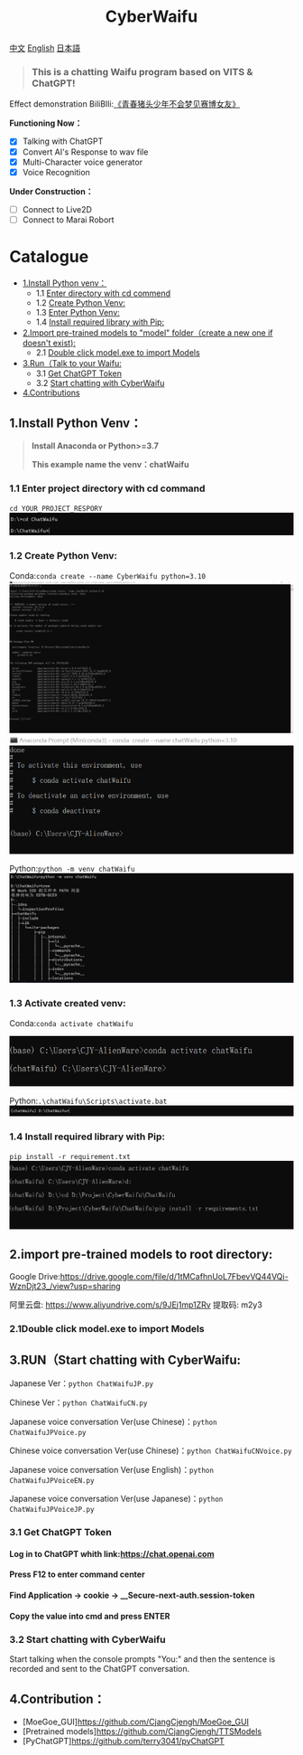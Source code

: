 # <p align="center">CyberWaifu</p>
[中文](README.md "中文") [English](eng-README.md "English") [日本語](jp-README.md "日本語")

> ### This is a chatting Waifu program based on VITS & ChatGPT!

Effect demonstration BiliBIli:[《青春猪头少年不会梦见赛博女友》](https://www.bilibili.com/video/BV1rv4y1Q7eT "BiliBili")

**Functioning Now：**
* [x] Talking with ChatGPT
* [x] Convert AI's Response to wav file
* [x] Multi-Character voice generator
* [x] Voice Recognition

**Under Construction：**
* [ ] Connect to Live2D
* [ ] Connect to Marai Robort

# Catalogue
* [1.Install Python venv：](#1.)
	* 1.1 [Enter directory with cd commend](#cd)
	* 1.2 [Create Python Venv:](#99)
	* 1.3 [Enter Python Venv:](#venv)
	* 1.4 [Install required library with Pip:](#pip)
* [2.Import pre-trained models to "model" folder（create a new one if doesn't exist):](#.model)
	* 2.1 [Double click model.exe to import Models](#cd1)
* [3.Run（Talk to your Waifu:](#22)
	* 3.1 [Get ChatGPT Token](#333)
	* 3.2 [Start chatting with CyberWaifu](#444)
* [4.Contributions](#915)
## <span id="1.">1.Install Python Venv：</span>
> **Install Anaconda or Python>=3.7**
> 
> **This example name the venv：chatWaifu**

### <span id="cd">1.1 Enter project directory with cd command</span>
`cd YOUR_PROJECT_RESPORY`
![](readme/5.png)
### <span id="99">1.2 Create Python Venv:</span>

Conda:`conda create --name CyberWaifu python=3.10`
![](readme/1.png)
![](readme/2.png)

Python:`python -m venv chatWaifu`
![](readme/6.png)

### <span id="venv">1.3 Activate created venv:</span>
Conda:`conda activate chatWaifu`

![](readme/3.png)

Python:`.\chatWaifu\Scripts\activate.bat`
![](readme/7.png)

### <span id="pip">1.4 Install required library with Pip:</span>
`pip install -r requirement.txt`
![](readme/4.png)

## <span id=".model">2.import pre-trained models to root directory:</span>
Google Drive:https://drive.google.com/file/d/1tMCafhnUoL7FbevVQ44VQi-WznDjt23_/view?usp=sharing

阿里云盘: https://www.aliyundrive.com/s/9JEj1mp1ZRv 提取码: m2y3

### <span id="cd1">2.1Double click model.exe to import Models</span>

## <span id="22">3.RUN（Start chatting with CyberWaifu:</span>
Japanese Ver：`python ChatWaifuJP.py`

Chinese Ver：`python ChatWaifuCN.py`

Japanese voice conversation Ver(use Chinese)：`python ChatWaifuJPVoice.py`

Chinese voice conversation Ver(use Chinese)：`python ChatWaifuCNVoice.py`

Japanese voice conversation Ver(use English)：`python ChatWaifuJPVoiceEN.py`

Japanese voice conversation Ver(use Japanese)：`python ChatWaifuJPVoiceJP.py`


### <span id="333">3.1 Get ChatGPT Token</span>
#### Log in to ChatGPT whith link:https://chat.openai.com
#### Press F12 to enter command center
#### Find Application -> cookie -> __Secure-next-auth.session-token
#### Copy the value into cmd and press ENTER

### <span id="444">3.2 Start chatting with CyberWaifu</span>

Start talking when the console prompts "You:" and then the sentence is recorded and sent to the ChatGPT conversation. 

## <span id="915">4.Contribution：</span>
- [MoeGoe_GUI]https://github.com/CjangCjengh/MoeGoe_GUI
- [Pretrained models]https://github.com/CjangCjengh/TTSModels
- [PyChatGPT]https://github.com/terry3041/pyChatGPT
